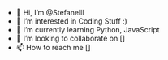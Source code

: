 - 👋 Hi, I’m @Stefanelll
- 👀 I’m interested in Coding Stuff :)
- 🌱 I’m currently learning Python, JavaScript
- 💞️ I’m looking to collaborate on []
- 📫 How to reach me []

<!---
Stefanelll/Stefanelll is a ✨ special ✨ repository because its `README.md` (this file) appears on your GitHub profile.
You can click the Preview link to take a look at your changes.
--->
